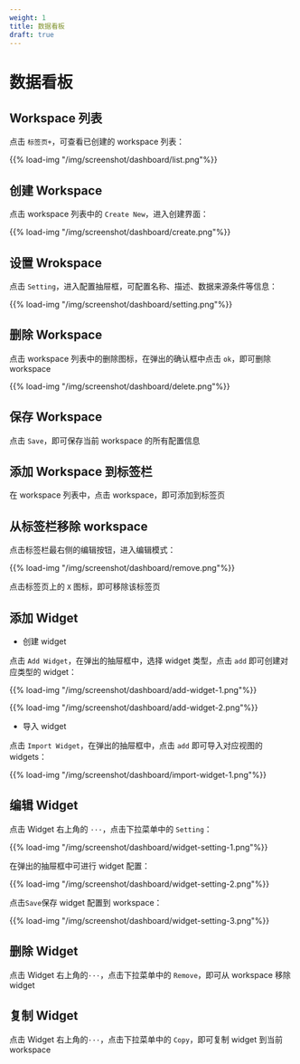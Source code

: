 ```yaml
---
weight: 1
title: 数据看板
draft: true
---
```


# 数据看板

## Workspace 列表

点击 `标签页+`，可查看已创建的 workspace 列表：

{{% load-img "/img/screenshot/dashboard/list.png"%}}

## 创建 Workspace

点击 workspace 列表中的 `Create New`，进入创建界面：

{{% load-img "/img/screenshot/dashboard/create.png"%}}

## 设置 Wrokspace

点击 `Setting`，进入配置抽屉框，可配置名称、描述、数据来源条件等信息：

{{% load-img "/img/screenshot/dashboard/setting.png"%}}

## 删除 Workspace

点击 workspace 列表中的删除图标，在弹出的确认框中点击 `ok`，即可删除 workspace

{{% load-img "/img/screenshot/dashboard/delete.png"%}}

## 保存 Workspace

点击 `Save`，即可保存当前 workspace 的所有配置信息

## 添加 Workspace 到标签栏

在 workspace 列表中，点击 workspace，即可添加到标签页

## 从标签栏移除 workspace

点击标签栏最右侧的编辑按钮，进入编辑模式：

{{% load-img "/img/screenshot/dashboard/remove.png"%}}

点击标签页上的 `X` 图标，即可移除该标签页

## 添加 Widget

- 创建 widget

点击 `Add Widget`，在弹出的抽屉框中，选择 widget 类型，点击 `add` 即可创建对应类型的 widget：

{{% load-img "/img/screenshot/dashboard/add-widget-1.png"%}}

{{% load-img "/img/screenshot/dashboard/add-widget-2.png"%}}

- 导入 widget

点击 `Import Widget`，在弹出的抽屉框中，点击 `add` 即可导入对应视图的 widgets：

{{% load-img "/img/screenshot/dashboard/import-widget-1.png"%}}

## 编辑 Widget

点击 Widget 右上角的 `···`，点击下拉菜单中的 `Setting`：

{{% load-img "/img/screenshot/dashboard/widget-setting-1.png"%}}

在弹出的抽屉框中可进行 widget 配置：

{{% load-img "/img/screenshot/dashboard/widget-setting-2.png"%}}

点击`Save`保存 widget 配置到 workspace：

{{% load-img "/img/screenshot/dashboard/widget-setting-3.png"%}}

## 删除 Widget

点击 Widget 右上角的`···`，点击下拉菜单中的 `Remove`，即可从 workspace 移除 widget

## 复制 Widget

点击 Widget 右上角的`···`，点击下拉菜单中的 `Copy`，即可复制 widget 到当前 workspace
